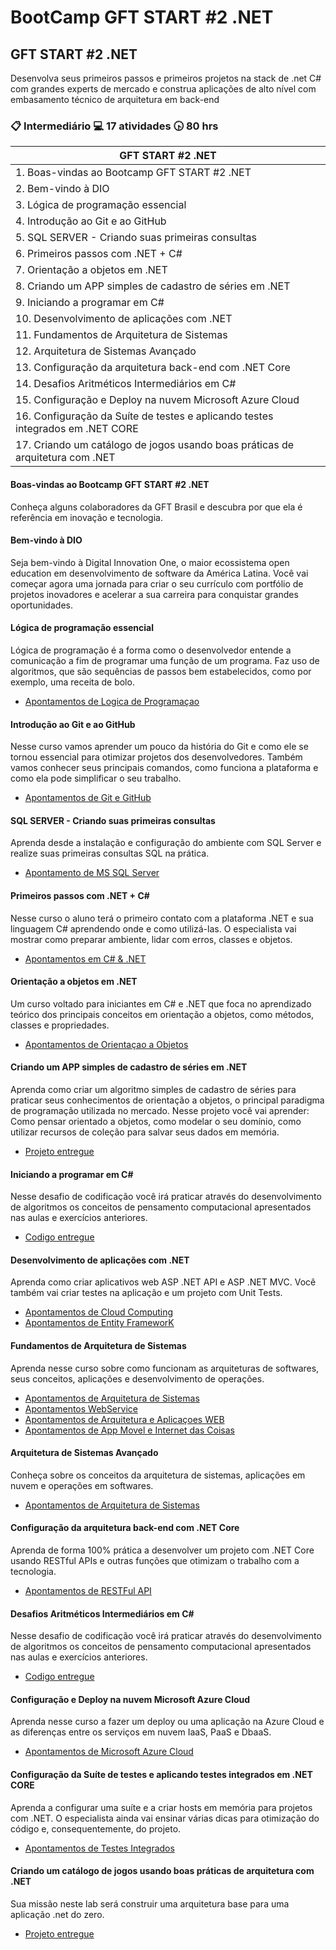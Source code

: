 # BootCamp GFT START #2 .NET

## GFT START #2 .NET

Desenvolva seus primeiros passos e primeiros projetos na stack de .net C# com grandes experts de mercado e construa aplicações de alto nível com embasamento técnico de arquitetura em back-end

### :clipboard: Intermediário   :computer: 17 atividades  :clock430: 80 hrs

| GFT START #2 .NET |
|-------------------------------------|
| 1. Boas-vindas ao Bootcamp GFT START #2 .NET |
| 2. Bem-vindo à DIO   |
| 3. Lógica de programação essencial |
| 4. Introdução ao Git e ao GitHub |
| 5. SQL SERVER - Criando suas primeiras consultas |
| 6. Primeiros passos com .NET + C#   |
| 7. Orientação a objetos em .NET  |
| 8. Criando um APP simples de cadastro de séries em .NET   |
| 9. Iniciando a programar em C#   |
| 10. Desenvolvimento de aplicações com .NET   |
| 11. Fundamentos de Arquitetura de Sistemas   |
| 12. Arquitetura de Sistemas Avançado   |
| 13. Configuração da arquitetura back-end com .NET Core   |
| 14. Desafios Aritméticos Intermediários em C#   |
| 15. Configuração e Deploy na nuvem Microsoft Azure Cloud   |
| 16. Configuração da Suíte de testes e aplicando testes integrados em .NET CORE   |
| 17. Criando um catálogo de jogos usando boas práticas de arquitetura com .NET  |

#### Boas-vindas ao Bootcamp GFT START #2 .NET

Conheça alguns colaboradores da GFT Brasil e descubra por que ela é referência em inovação e tecnologia.

#### Bem-vindo à DIO

Seja bem-vindo à Digital Innovation One, o maior ecossistema open education em desenvolvimento de software da América Latina. Você vai começar agora uma jornada para criar o seu currículo com portfólio de projetos inovadores e acelerar a sua carreira para conquistar grandes oportunidades.

#### Lógica de programação essencial

Lógica de programação é a forma como o desenvolvedor entende a comunicação a fim de programar uma função de um programa. Faz uso de algoritmos, que são sequências de passos bem estabelecidos, como por exemplo, uma receita de bolo.

- [Apontamentos de Logica de Programaçao](https://github.com/VagnerBellacosa/Curso_LogicaDeProgramacao)

#### Introdução ao Git e ao GitHub

Nesse curso vamos aprender um pouco da história do Git e como ele se tornou essencial para otimizar projetos dos desenvolvedores. Também vamos conhecer seus principais comandos, como funciona a plataforma e como ela pode simplificar o seu trabalho.

- [Apontamentos de Git e GitHub](https://github.com/VagnerBellacosa/Curso_GitHub)

#### SQL SERVER - Criando suas primeiras consultas

Aprenda desde a instalação e configuração do ambiente com SQL Server e realize suas primeiras consultas SQL na prática.

- [Apontamento de MS SQL Server](https://github.com/VagnerBellacosa/Curso_MSSQLServer)

#### Primeiros passos com .NET + C#

Nesse curso o aluno terá o primeiro contato com a plataforma .NET e sua linguagem C# aprendendo onde e como utilizá-las. O especialista vai mostrar como preparar ambiente, lidar com erros, classes e objetos.

- [Apontamentos em C# & .NET](https://github.com/VagnerBellacosa/Curso_C_Sharp)

#### Orientação a objetos em .NET

Um curso voltado para iniciantes em C# e .NET que foca no aprendizado teórico dos principais conceitos em orientação a objetos, como métodos, classes e propriedades.

- [Apontamentos de Orientaçao a Objetos](https://github.com/VagnerBellacosa/Curso_OrientacaoObjetos)

#### Criando um APP simples de cadastro de séries em .NET

Aprenda como criar um algoritmo simples de cadastro de séries para praticar seus conhecimentos de orientação a objetos, o principal paradigma de programação utilizada no mercado. Nesse projeto você vai aprender: Como pensar orientado a objetos, como modelar o seu domínio, como utilizar recursos de coleção para salvar seus dados em memória.

- [Projeto entregue](https://github.com/VagnerBellacosa/005_GRUDCadastroTVSeries)

#### Iniciando a programar em C#

Nesse desafio de codificação você irá praticar através do desenvolvimento de algoritmos os conceitos de pensamento computacional apresentados nas aulas e exercícios anteriores.

- [Codigo entregue](https://github.com/VagnerBellacosa/Curso_C_Sharp/tree/main/Iniciando%20a%20programar%20em%20C%23)

#### Desenvolvimento de aplicações com .NET

Aprenda como criar aplicativos web ASP .NET API e ASP .NET MVC. Você também vai criar testes na aplicação e um projeto com Unit Tests.

- [Apontamentos de Cloud Computing](https://github.com/VagnerBellacosa/Curso_CloudComputing)
- [Apontamentos de Entity FrameworK](https://github.com/VagnerBellacosa/Curso_EntityFramework)
 
#### Fundamentos de Arquitetura de Sistemas

Aprenda nesse curso sobre como funcionam as arquiteturas de softwares, seus conceitos, aplicações e desenvolvimento de operações.

- [Apontamentos de Arquitetura de Sistemas](https://github.com/VagnerBellacosa/Curso_ArquiteturaDeDados)
- [Apontamentos WebService](https://github.com/VagnerBellacosa/Curso_WebService)
- [Apontamentos de Arquitetura e Aplicaçoes WEB](https://github.com/VagnerBellacosa/Curso_ArquiteturaAppWeb)
- [Apontamentos de App Movel e Internet das Coisas](https://github.com/VagnerBellacosa/Curso_AppMoveiInternetDasCoisas)

#### Arquitetura de Sistemas Avançado

Conheça sobre os conceitos da arquitetura de sistemas, aplicações em nuvem e operações em softwares.

 - [Apontamentos de Arquitetura de Sistemas](https://github.com/VagnerBellacosa/Curso_ArquiteturaDeSistemas)


#### Configuração da arquitetura back-end com .NET Core

Aprenda de forma 100% prática a desenvolver um projeto com .NET Core usando RESTful APIs e outras funções que otimizam o trabalho com a tecnologia.

- [Apontamentos de RESTFul API](https://github.com/VagnerBellacosa/Curso_RESTFulAPI)

#### Desafios Aritméticos Intermediários em C#

Nesse desafio de codificação você irá praticar através do desenvolvimento de algoritmos os conceitos de pensamento computacional apresentados nas aulas e exercícios anteriores.

- [Codigo entregue](https://github.com/VagnerBellacosa/Curso_C_Sharp/tree/main/Desafios%20Aritm%C3%A9ticos%20Intermedi%C3%A1rios%20em%20C%23)

#### Configuração e Deploy na nuvem Microsoft Azure Cloud

Aprenda nesse curso a fazer um deploy ou uma aplicação na Azure Cloud e as diferenças entre os serviços em nuvem IaaS, PaaS e DbaaS.

- [Apontamentos de Microsoft Azure Cloud](https://github.com/VagnerBellacosa/Curso_MicrosoftAzure)


#### Configuração da Suíte de testes e aplicando testes integrados em .NET CORE

Aprenda a configurar uma suíte e a criar hosts em memória para projetos com .NET. O especialista ainda vai ensinar várias dicas para otimização do código e, consequentemente, do projeto.

- [Apontamentos de Testes Integrados](https://github.com/VagnerBellacosa/Curso_TestesIntegrados.NETCORE)

#### Criando um catálogo de jogos usando boas práticas de arquitetura com .NET

Sua missão neste lab será construir uma arquitetura base para uma aplicação .net do zero.

- [Projeto entregue](https://github.com/VagnerBellacosa/007_CatalogoDeJogosDotNet)
